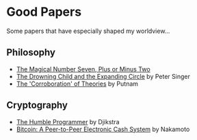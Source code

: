 # Good Papers

Some papers that have especially shaped my worldview...

## Philosophy

* [The Magical Number Seven, Plus or Minus Two](http://www.psych.utoronto.ca/users/peterson/psy430s2001/Miller%20GA%20Magical%20Seven%20Psych%20Review%201955.pdf)
* [The Drowning Child and the Expanding Circle](https://www.utilitarian.net/singer/by/199704--.htm) by Peter Singer
* [The 'Corroboration' of Theories](http://jwood.faculty.unlv.edu//unlv/Articles/PutnamVsPopper.pdf) by Putnam

## Cryptography

* [The Humble Programmer](https://www.cs.utexas.edu/users/EWD/ewd03xx/EWD340.PDF) by Djikstra
* [Bitcoin: A Peer-to-Peer Electronic Cash System](https://bitcoin.org/bitcoin.pdf) by Nakamoto